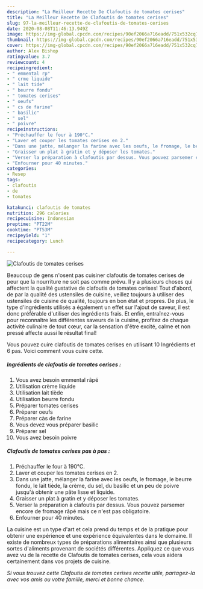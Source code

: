 ```yaml
---
description: "La Meilleur Recette De Clafoutis de tomates cerises"
title: "La Meilleur Recette De Clafoutis de tomates cerises"
slug: 97-la-meilleur-recette-de-clafoutis-de-tomates-cerises
date: 2020-08-08T11:46:13.949Z
image: https://img-global.cpcdn.com/recipes/90ef2066a716eadd/751x532cq70/clafoutis-de-tomates-cerises-photo-principale-de-la-recette.jpg
thumbnail: https://img-global.cpcdn.com/recipes/90ef2066a716eadd/751x532cq70/clafoutis-de-tomates-cerises-photo-principale-de-la-recette.jpg
cover: https://img-global.cpcdn.com/recipes/90ef2066a716eadd/751x532cq70/clafoutis-de-tomates-cerises-photo-principale-de-la-recette.jpg
author: Alex Bishop
ratingvalue: 3.7
reviewcount: 4
recipeingredient:
- " emmental rp"
- " crme liquide"
- " lait tide"
- " beurre fondu"
- " tomates cerises"
- " oeufs"
- " cs de farine"
- " basilic"
- " sel"
- " poivre"
recipeinstructions:
- "Préchauffer le four à 190°C."
- "Laver et couper les tomates cerises en 2."
- "Dans une jatte, mélanger la farine avec les oeufs, le fromage, le beurre fondu, le lait tiède, la crème, du sel, du basilic et un peu de poivre jusqu&#39;à obtenir une pâte lisse et liquide."
- "Graisser un plat à gratin et y déposer les tomates."
- "Verser la préparation à clafoutis par dessus. Vous pouvez parsemer encore de fromage râpé mais ce n&#39;est pas obligatoire."
- "Enfourner pour 40 minutes."
categories:
- Resep
tags:
- clafoutis
- de
- tomates

katakunci: clafoutis de tomates 
nutrition: 296 calories
recipecuisine: Indonesian
preptime: "PT22M"
cooktime: "PT53M"
recipeyield: "1"
recipecategory: Lunch

---
```



![Clafoutis de tomates cerises](https://img-global.cpcdn.com/recipes/90ef2066a716eadd/751x532cq70/clafoutis-de-tomates-cerises-photo-principale-de-la-recette.jpg)

Beaucoup de gens n'osent pas cuisiner clafoutis de tomates cerises de peur que la nourriture ne soit pas comme prévu. Il y a plusieurs choses qui affectent la qualité gustative de clafoutis de tomates cerises! Tout d'abord, de par la qualité des ustensiles de cuisine, veillez toujours à utiliser des ustensiles de cuisine de qualité, toujours en bon état et propres. De plus, le type d'ingrédients utilisés a également un effet sur l'ajout de saveur, il est donc préférable d'utiliser des ingrédients frais. Et enfin, entraînez-vous pour reconnaître les différentes saveurs de la cuisine, profitez de chaque activité culinaire de tout cœur, car la sensation d'être excité, calme et non pressé affecte aussi le résultat final!

<!--inarticleads1-->

Vous pouvez cuire clafoutis de tomates cerises en utilisant 10 Ingrédients et 6 pas. Voici comment vous cuire cette.

##### Ingrédients de clafoutis de tomates cerises :

1. Vous avez besoin  emmental râpé
1. Utilisation  crème liquide
1. Utilisation  lait tiède
1. Utilisation  beurre fondu
1. Préparer  tomates cerises
1. Préparer  oeufs
1. Préparer  càs de farine
1. Vous devez vous préparer  basilic
1. Préparer  sel
1. Vous avez besoin  poivre




<!--inarticleads2-->

##### Clafoutis de tomates cerises pas à pas :

1. Préchauffer le four à 190°C.
1. Laver et couper les tomates cerises en 2.
1. Dans une jatte, mélanger la farine avec les oeufs, le fromage, le beurre fondu, le lait tiède, la crème, du sel, du basilic et un peu de poivre jusqu&#39;à obtenir une pâte lisse et liquide.
1. Graisser un plat à gratin et y déposer les tomates.
1. Verser la préparation à clafoutis par dessus. Vous pouvez parsemer encore de fromage râpé mais ce n&#39;est pas obligatoire.
1. Enfourner pour 40 minutes.




<!--inarticleads1-->

<p>
La cuisine est un type d'art et cela prend du temps et de la pratique pour obtenir une expérience et une expérience équivalentes dans le domaine. Il existe de nombreux types de préparations alimentaires ainsi que plusieurs sortes d'aliments provenant de sociétés différentes. Appliquez ce que vous avez vu de la recette de Clafoutis de tomates cerises, cela vous aidera certainement dans vos projets de cuisine.
</p>

<p>
<i>Si vous trouvez cette Clafoutis de tomates cerises recette utile, partagez-la avec vos amis ou votre famille, merci et bonne chance.</i>
</p>
